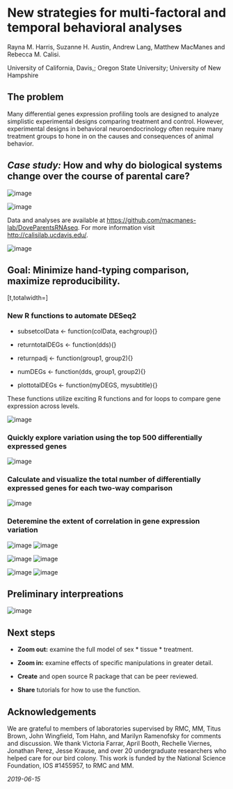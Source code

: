 # New strategies for multi-factoral and temporal behavioral analyses

Rayna M. Harris, 
Suzanne H. Austin, 
Andrew Lang, 
Matthew MacManes and
Rebecca M. Calisi.

University of California, Davis,; Oregon State University; University of New Hampshire 

## The problem 

Many differential genes expression profiling tools are designed to analyze simplistic experimental designs comparing treatment and control. However, experimental designs in behavioral neuroendocrinology often require many treatment groups to hone in on the causes and consequences of animal behavior.

## *Case study:* How and why do biological systems change over the course of parental care? 

![image](DoveParentsRNAseq_approach-3.png)

![image](DoveParentsRNAseq_design.png)

Data and analyses are available at <https://github.com/macmanes-lab/DoveParentsRNAseq>. For more information visit <http://calisilab.ucdavis.edu/>.

![image](b3.jpg)

## Goal: Minimize hand-typing comparison, maximize reproducibility. 

[t,totalwidth=]

### New R functions to automate DESeq2  

-    subsetcolData <- function(colData, eachgroup){} 

-    returntotalDEGs <- function(dds){} 

-    returnpadj <- function(group1, group2){} 

-    numDEGs <- function(dds, group1, group2){} 

-    plottotalDEGs <- function(myDEGS, mysubtitle){} 

These functions utilize exciting R functions and for loops to compare gene expression across levels.

![image](DoveParentsRNAseq_approach-2.png)

### Quickly explore variation using the top 500 differentially expressed genes  

![image](pca-1.png)

### Calculate and visualize the total number of differentially expressed genes for each two-way comparison  

![image](DoveParentsRNAseq_totalDEGs.png)

### Deteremine the extent of correlation in gene expression variation  

![image](correlationheatmaps-1.png) 
![image](correlationheatmaps-4.png) 

![image](correlationheatmaps-2.png) 
![image](correlationheatmaps-5.png) 

![image](correlationheatmaps-3.png) 
![image](correlationheatmaps-6.png) 

## Preliminary interpreations 

![image](DoveParentsRNAseq_summary.png)

## Next steps 

-   **Zoom out:** examine the full model of sex * tissue * treatment.

-   **Zoom in:** examine effects of specific manipulations in greater detail.

-   **Create** and open source R package that can be peer reviewed.

-   **Share** tutorials for how to use the function.

## Acknowledgements 

We are grateful to members of laboratories supervised by RMC, MM, Titus Brown, John Wingfield, Tom Hahn, and Marilyn Ramenofsky for comments and discussion. We thank Victoria Farrar, April Booth, Rechelle Viernes, Jonathan Perez, Jesse Krause, and over 20 undergraduate researchers who helped care for our bird colony. This work is funded by the National Science Foundation, IOS #1455957, to RMC and MM.

*2019-06-15*
